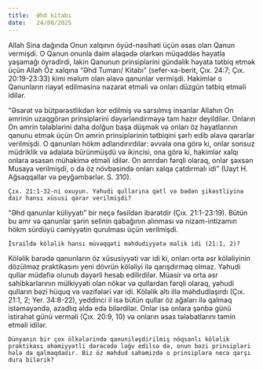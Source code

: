 ```yaml
---
title:  Əhd kitabı
date:   24/08/2025
---
```


Allah Sina dağında Onun xalqının öyüd-nəsihəti üçün əsas olan Qanun vermişdi. O Qanun onunla daim əlaqədə olarkən müqəddəs həyatla yaşamağı öyrədirdi, lakin Qanunun prinsiplərini gündəlik həyata tətbiq etmək üçün Allah Öz xalqına “Əhd Tumarı/ Kitabı” (sefer-xa-berit, Çıx. 24:7; Çıx. 20:19-23:33) kimi məlum olan əlavə qanunlar vermişdi. Hakimlər o Qanunların riayət edilməsinə nəzarət etməli və onları düzgün tətbiq etməli idilər.

“Əsarət və bütpərəstlikdən kor edilmiş və sarsılmış insanlar Allahın On əmrinin uzaqgörən prinsiplərini dəyərləndirməyə tam hazır deyildilər. Onların On əmrin tələblərini daha dolğun başa düşmək və onları öz həyatlarının qanunu etmək üçün On əmrin prinsiplərinin tətbiqini şərh edib əlavə qərarlar verilmişdi. O qanunları hökm adlandırırdılar: əvvəla ona görə ki, onlar sonsuz müdriklik və ədalətə bürünmüşdü və ikincisi, ona görə ki, hakimlər xalqı onlara əsasən mühakimə etməli idilər. On əmrdən fərqli olaraq, onlar şəxsən Musaya verilmişdi, o da öz növbəsində onları xalqa çatdırmalı idi” (Uayt H. Ağsaqqallar və peyğəmbərlər. S. 310).

`Çıx. 21:1-32-ni oxuyun. Yəhudi qullarına qətl və bədən şikəstliyinə dair hansı xüsusi qərar verilmişdi?`

“Əhd qanunlar küliyyatı” bir neçə fəsildən ibarətdir (Çıx. 21:1-23:19). Bütün bu əmr və qanunlar şərin selinin qabağının alınması və nizam-intizamın hökm sürdüyü cəmiyyətin qurulması üçün verilmişdi.

`İsraildə köləlik hansı müvəqqəti məhdudiyyətə malik idi (21:1, 2)?`

Köləlik barədə qanunların öz xüsusiyyəti var idi ki, onları orta əsr köləliyinin dözülməz praktikasını yeni dövrün köləliyi ilə qarışdırmaq olmaz. Yəhudi qullar müdafiə olunub dəyərli hesab edilirdilər. Müasir və orta əsr sahibkarlarının mülkiyyəti olan nökər və qullardan fərqli olaraq, yəhudi qulların bəzi hüquq və vəzifələri var idi. Köləlik altı illə məhdudlaşırdı (Çıx. 21:1, 2; Yer. 34:8-22), yeddinci il isə bütün qullar öz ağaları ilə qalmaq istəməyəndə, azadlıq əldə edə bilərdilər. Onlar isə onlara şənbə günü istirahət günü verməli (Çıx. 20:9, 10) və onların əsas tələbatlarını təmin etməli idilər.

`Dünyanın bir çox ölkələrində qanuniləşdirilmiş nöqsanlı köləlik praktikası əhəmiyyətli dərəcədə ləğv edilsə də, onun bəzi prinsipləri hələ də qalmaqdadır. Biz öz məhdud sahəmizdə o prinsiplərə necə qarşı dura bilərik?`